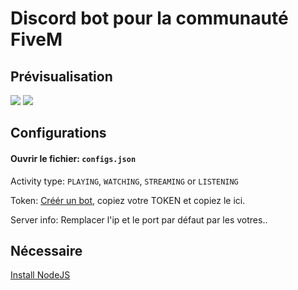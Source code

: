 # Discord bot pour la communauté FiveM

## Prévisualisation

<img src="https://kasper-rasmussen.dk/assets/images/discord_bot/1.png" />
<img src="https://kasper-rasmussen.dk/assets/images/discord_bot/2.png" />

## Configurations

#### Ouvrir le fichier: `configs.json`

Activity type: `PLAYING`, `WATCHING`, `STREAMING` or `LISTENING`

Token: [Créér un bot](https://discordapp.com/developers/applications/), copiez votre TOKEN et copiez le ici.

Server info: Remplacer l'ip et le port par défaut par les votres..

## Nécessaire

[Install NodeJS](https://nodejs.org/en/download/)